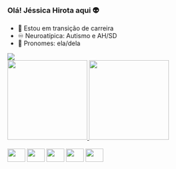 ### Olá! Jéssica Hirota aqui 👽

- 🔭 Estou em transição de carreira
- ♾  Neuroatípica: Autismo e AH/SD
- 🌈 Pronomes: ela/dela

<div>
  <a href="www.linkedin.com/in/jessicahirota"><img src="https://img.shields.io/badge/LinkedIn-0077B5?style=for-the-badge&logo=linkedin&logoColor=white"></a>
 </div>

<div>
  <a href="https://github.com/jehirota">
  <img height="180cm" src="https://github-readme-stats.vercel.app/api?username=jehirota&show_icons=true&theme=dark&include_all_comits=true&count_private=true"/>
  <img height="180cm" src="https://github-readme-stats.vercel.app/api/top-langs/?username=jehirota&layout=compact&langs_count=16&theme=dark"/></a>
</div>

<div style="display: inline_block"><br>
  <img align="center" height="30" width="40" src="https://cdn.jsdelivr.net/gh/devicons/devicon/icons/css3/css3-original.svg">
  <img align="center" height="30" width="40" src="https://cdn.jsdelivr.net/gh/devicons/devicon/icons/html5/html5-original.svg">
  <img align="center" height="30" width="40" src="https://cdn.jsdelivr.net/gh/devicons/devicon/icons/python/python-original.svg">
  <img align="center" height="30" width="40" src="https://cdn.jsdelivr.net/gh/devicons/devicon/icons/git/git-original.svg">
  <img align="center" height="30" width="40" src="https://cdn.jsdelivr.net/gh/devicons/devicon/icons/javascript/javascript-original.svg">
 </div>

 
